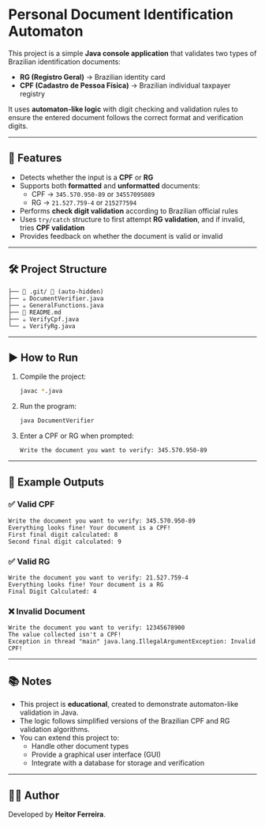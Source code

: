 # Personal Document Identification Automaton

This project is a simple **Java console application** that validates two types of Brazilian identification documents:

- **RG (Registro Geral)** → Brazilian identity card  
- **CPF (Cadastro de Pessoa Física)** → Brazilian individual taxpayer registry  

It uses **automaton-like logic** with digit checking and validation rules to ensure the entered document follows the correct format and verification digits.

---

## 📌 Features

- Detects whether the input is a **CPF** or **RG**  
- Supports both **formatted** and **unformatted** documents:
  - CPF → `345.570.950-89` or `34557095089`
  - RG → `21.527.759-4` or `215277594`
- Performs **check digit validation** according to Brazilian official rules
- Uses `try/catch` structure to first attempt **RG validation**, and if invalid, tries **CPF validation**
- Provides feedback on whether the document is valid or invalid

---

## 🛠️ Project Structure

```
├── 📁 .git/ 🚫 (auto-hidden)
├── ☕ DocumentVerifier.java
├── ☕ GeneralFunctions.java
├── 📖 README.md
├── ☕ VerifyCpf.java
└── ☕ VerifyRg.java
```

---

## ▶️ How to Run

1. Compile the project:
   ```bash
   javac *.java
   ```

2. Run the program:
   ```bash
   java DocumentVerifier
   ```

3. Enter a CPF or RG when prompted:
   ```
   Write the document you want to verify: 345.570.950-89
   ```

---

## 📖 Example Outputs

### ✅ Valid CPF
```
Write the document you want to verify: 345.570.950-89
Everything looks fine! Your document is a CPF!
First final digit calculated: 8
Second final digit calculated: 9
```

### ✅ Valid RG
```
Write the document you want to verify: 21.527.759-4
Everything looks fine! Your document is a RG
Final Digit Calculated: 4
```

### ❌ Invalid Document
```
Write the document you want to verify: 12345678900
The value collected isn't a CPF!
Exception in thread "main" java.lang.IllegalArgumentException: Invalid CPF!
```

---

## 📚 Notes

- This project is **educational**, created to demonstrate automaton-like validation in Java.
- The logic follows simplified versions of the Brazilian CPF and RG validation algorithms.
- You can extend this project to:
  - Handle other document types
  - Provide a graphical user interface (GUI)
  - Integrate with a database for storage and verification

---

## 👨‍💻 Author

Developed by **Heitor Ferreira**.
